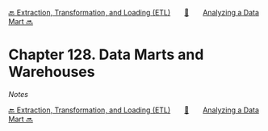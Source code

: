 [🔙 Extraction, Transformation, and Loading (ETL)][previous-chapter]&nbsp;&nbsp;&nbsp;&nbsp;&nbsp;&nbsp;&nbsp;[🏡][readme]&nbsp;&nbsp;&nbsp;&nbsp;&nbsp;&nbsp;&nbsp;[Analyzing a Data Mart 🔜][upcoming-chapter]

# Chapter 128. Data Marts and Warehouses

_Notes_

[🔙 Extraction, Transformation, and Loading (ETL)][previous-chapter]&nbsp;&nbsp;&nbsp;&nbsp;&nbsp;&nbsp;&nbsp;[🏡][readme]&nbsp;&nbsp;&nbsp;&nbsp;&nbsp;&nbsp;&nbsp;[Analyzing a Data Mart 🔜][upcoming-chapter]

[readme]: README.md
[previous-chapter]: ch127-extraction-transformation-and-loading-etl.md
[upcoming-chapter]: ch129-analyzing-a-data-mart.md